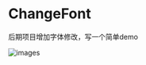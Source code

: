 # ChangeFont
后期项目增加字体修改，写一个简单demo

![images](https://github.com/huangjian0414/ChangeFont/blob/master/Gif/changeFont.gif)
